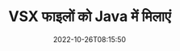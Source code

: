 ---
############################# Static ############################
layout: "auto-gen-merger"
date: 2022-10-26T08:15:50
draft: false
otherformats: mht mhtml odp ods odt one otp ott pdf pps ppsx ppt pptx rtf tex vdx

############################# Head ############################
head_title: "जावा और J2SE दस्तावेज़ मर्जर API के माध्यम से VSX फ़ाइलें संयोजित करें"
head_description: "स्रोत दस्तावेज़ के रूप में सभी डेटा, शैली और स्वरूपण के साथ दस्तावेज़ विलय API का उपयोग करके जावा में एकाधिक VSX फ़ाइलों को संयोजित करें।"

############################# Header ############################
title: "VSX फाइलों को Java में मिलाएं"
description: "VSX को Java कोड की कुछ पंक्तियों के साथ मिलाएं।"
bg_image: "https://cms.admin.containerize.com/templates/aspose/App_Themes/V3/images/bg/header1.png"
bg_overlay: false
button:
    enable: true
    icon: "fas fa-arrow-down"
    label: "नि: शुल्क परीक्षण डाउनलोड करें"
    link: "https://downloads.groupdocs.com/merger/java"

############################# SubMenu ############################
submenu:
    enable: true

    left:
        img_alt: "GroupDocs.Merger for Java"
        image: "https://cms.admin.containerize.com/templates/groupdocs/images/product-logos/90x90-noborder/groupdocs-merger-java.png"
        product: "GroupDocs.Merger"
        platform: "Java"

    middle:
        button:

            # button loop
            - link: "https://apireference.groupdocs.com/merger/java"
              text: "एपीआई संदर्भ"

            # button loop
            - link: "https://github.com/groupdocs-merger"
              text: "कोड उदाहरण"

            # button loop
            - link: "https://products.groupdocs.app/merger/family"
              text: "लाइव डेमो"

            # button loop
            - link: "https://purchase.groupdocs.com/pricing/merger/java"
              text: "मूल्य निर्धारण"

    right:
        link_download: "https://downloads.groupdocs.com/merger"
        link_learn: "https://docs.groupdocs.com/merger/java"
        link_buy: "https://purchase.groupdocs.com"

############################# About ############################
about:
    enable: true
    title: "GroupDocs.Merger for Java API के बारे में"
    content: |
        [GroupDocs.Merger for Java](/hi/merger/java/) एकाधिक PDF, Microsoft Office (Word, Excel, PowerPoint, OneNote), OpenDocument, HTML, छवियों और Java एप्लिकेशन के भीतर एक ही फ़ाइल में कई अन्य दस्तावेज़। GroupDocs.Merger आपको बहुत सारे प्रयास बचाएगा, क्योंकि आपको VSX दस्तावेज़ों को संयोजित करने की अनुमति है - किसी भी तृतीय-पक्ष सॉफ़्टवेयर, डेस्कटॉप एप्लिकेशन या प्लगइन्स को स्थापित करने की कोई आवश्यकता नहीं है। अब अपना समय बर्बाद करना और फाइलों को मैन्युअल रूप से संयोजित करना अनावश्यक है! GroupDocs मिशन सर्वोत्तम गुणवत्ता प्रदान करना और दस्तावेज़-प्रसंस्करण वर्कफ़्लो को सरल बनाना है।
        
        GroupDocs.Merger API कॉर्पोरेट समाधानों के लिए एक सही विकल्प है जिसके लिए फ़ाइल संयोजन सुविधाओं की आवश्यकता होती है। ये एपीआई J2SE 7.0 (1.7), J2SE 8.0 (1.8), Java 10 सहित सभी प्रमुख ऑपरेटिंग सिस्टम और प्लेटफॉर्म पर अच्छी तरह से समर्थित हैं।

############################# Steps ############################
steps:
    enable: true
    title_left: "Java में अनेक VSX फ़ाइलें संयोजित करें"
    content_left: |
        [GroupDocs.Merger for Java](/hi/merger/java/) जावा डेवलपर्स के लिए कुछ आसान चरणों को लागू करके कई VSX फाइलों को जोड़ना आसान बनाता है।
        
        * **विलय** का एक उदाहरण बनाएं और स्रोत दस्तावेज़ पथ को कंस्ट्रक्टर पैरामीटर के रूप में पास करें।
        * **विलय** वर्ग के **शामिल हों** को कॉल करें और दूसरा स्रोत दस्तावेज़ पथ पास करें।
        * मर्ज किए गए दस्तावेज़ को सहेजने के लिए **विलय** वर्ग के **सहेजें** पर कॉल करें।

    title_right: "सिस्टम आवश्यकताएं"
    content_right: |
        GroupDocs.Merger for Java API सभी प्रमुख प्लेटफॉर्म और ऑपरेटिंग सिस्टम पर समर्थित हैं। नीचे दिए गए कोड को निष्पादित करने से पहले, कृपया सुनिश्चित करें कि आपके सिस्टम पर निम्नलिखित पूर्वापेक्षाएँ स्थापित हैं।

        * ऑपरेटिंग सिस्टम: माइक्रोसॉफ्ट विंडोज, लिनक्स, मैकओएस
        * विकास परिवेश: NetBeans, IntelliJ IDEA, Eclipse
        * फ़्रेमवर्क: J2SE 7.0 (1.7), J2SE 8.0 (1.8), Java 10
        * [Maven](https://repository.groupdocs.com/webapp/#/artifacts/browse/tree/General/repo/com/groupdocs/groupdocs-merger) से GroupDocs.Merger for Java का नवीनतम संस्करण डाउनलोड करें
         
    code: |
     {{% merger/additional-styles %}}
     {{< merger/code-merger title="Java उदाहरण कोड का उपयोग करके VSX फ़ाइलों को कैसे संयोजित करें">}}

        ```java    
        // GroupDocs.Merger for Java API का उपयोग करके VSX फ़ाइलें संयोजित करें
        // इनपुट VSX दस्तावेज़ के साथ त्वरित विलय
        Merger merger = new Merger("input_1.vsx");

        // मर्जर क्लास इंस्टेंस की कॉल जॉइन विधि और दूसरा स्रोत दस्तावेज़ पथ पास करें
        merger.join("input_2.vsx");
    
        // मर्ज किए गए दस्तावेज़ को सहेजने के लिए मर्जर क्लास इंस्टेंस की कॉल सेव विधि
        merger.save("merged-file.vsx"); 
        ```
     {{< /merger/code-merger >}}

############################# Demos ############################
demos:
    enable: true
    title: "लाइव डेमो - दस्तावेज़ों को संयोजित करने के लिए ऑनलाइन ऐप"
    content: |
       [GroupDocs.Merger Live Demos](https://products.groupdocs.app/merger/family) वेबसाइट पर जाकर अभी एक से अधिक VSX फ़ाइलें संयोजित करें।
       लाइव डेमो के निम्नलिखित लाभ हैं।
        
############################# About Formats ############################
about_formats:
    enable: true

############################# More Formats ############################
more_formats:
    enable: true
    title: "अन्य दस्तावेज़ स्वरूपों को मर्ज करना"
    content: |
        फ़ाइल स्वरूपों और छवियों के लिए Java दस्तावेज़ मर्जर API। नीचे बताए गए कुछ लोकप्रिय दस्तावेज़ स्वरूपों को एक साथ मिलाएं।

############################# Back to top ###############################
back_to_top:
    enable: true
---